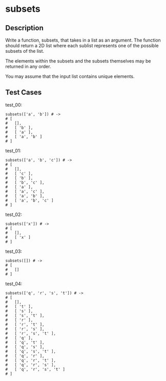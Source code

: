 # subsets

## Description

Write a function, subsets, that takes in a list as an argument. The function should return a 2D list where each sublist represents one of the possible subsets of the list.

The elements within the subsets and the subsets themselves may be returned in any order.

You may assume that the input list contains unique elements.

## Test Cases

test_00:

```text
subsets(['a', 'b']) # ->
# [
#   [],
#   [ 'b' ],
#   [ 'a' ],
#   [ 'a', 'b' ]
# ]
```

test_01:

```text
subsets(['a', 'b', 'c']) # ->
# [
#   [],
#   [ 'c' ],
#   [ 'b' ],
#   [ 'b', 'c' ],
#   [ 'a' ],
#   [ 'a', 'c' ],
#   [ 'a', 'b' ],
#   [ 'a', 'b', 'c' ]
# ]
```

test_02:

```text
subsets(['x']) # ->
# [
#   [],
#   [ 'x' ]
# ]
```

test_03:

```text
subsets([]) # ->
# [
#   []
# ]
```

test_04:

```text
subsets(['q', 'r', 's', 't']) # ->
# [
#   [],
#   [ 't' ],
#   [ 's' ],
#   [ 's', 't' ],
#   [ 'r' ],
#   [ 'r', 't' ],
#   [ 'r', 's' ],
#   [ 'r', 's', 't' ],
#   [ 'q' ],
#   [ 'q', 't' ],
#   [ 'q', 's' ],
#   [ 'q', 's', 't' ],
#   [ 'q', 'r' ],
#   [ 'q', 'r', 't' ],
#   [ 'q', 'r', 's' ],
#   [ 'q', 'r', 's', 't' ]
# ]
```
